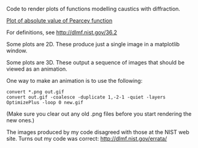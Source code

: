 Code to render plots of functions modelling caustics with diffraction.

[Plot of absolute value of Pearcey function](Plot_of_absolute_value_of_Pearcey_integral.png?raw=true)

For definitions, see http://dlmf.nist.gov/36.2

Some plots are 2D. These produce just a single image in a matplotlib window.

Some plots are 3D. These output a sequence of images that should be viewed as an animation.

One way to make an animation is to use the following:

    convert *.png out.gif
    convert out.gif -coalesce -duplicate 1,-2-1 -quiet -layers OptimizePlus -loop 0 new.gif

(Make sure you clear out any old .png files before you start rendering the new ones.)

The images produced by my code disagreed with those at the NIST web site.
Turns out my code was correct: http://dlmf.nist.gov/errata/
